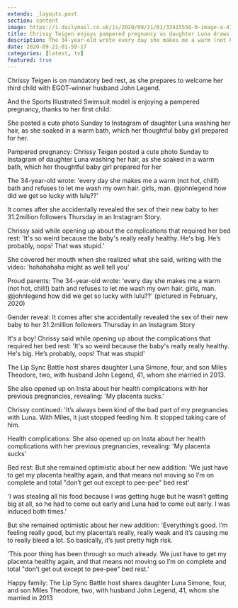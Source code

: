 ```yaml
---
extends: _layouts.post
section: content
image: https://i.dailymail.co.uk/1s/2020/09/21/01/33415558-0-image-a-47_1600646785800.jpg 
title: Chrissy Teigen enjoys pampered pregnancy as daughter Luna draws her a warm bath and washes her hair 
description: The 34-year-old wrote every day she makes me a warm (not hot, chill!) bath and refuses to let me wash my own hair. girls, man. @johnlegend how did we get so lucky with lulu?? 
date: 2020-09-21-01-59-17 
categories: [latest, tv] 
featured: true 
--- 
```

Chrissy Teigen is on mandatory bed rest, as she prepares to welcome her third child with EGOT-winner husband John Legend.

And the Sports Illustrated Swimsuit model is enjoying a pampered pregnancy, thanks to her first child. 

She posted a cute photo Sunday to Instagram of daughter Luna washing her hair, as she soaked in a warm bath, which her thoughtful baby girl prepared for her.

Pampered pregnancy: Chrissy Teigen posted a cute photo Sunday to Instagram of daughter Luna washing her hair, as she soaked in a warm bath, which her thoughtful baby girl prepared for her

The 34-year-old wrote: 'every day she makes me a warm (not hot, chill!) bath and refuses to let me wash my own hair. girls, man. @johnlegend how did we get so lucky with lulu??'

It comes after she accidentally revealed the sex of their new baby to her 31.2million followers Thursday in an Instagram Story.

Chrissy said while opening up about the complications that required her bed rest: 'It's so weird because the baby's really really healthy. He's big. He’s probably, oops! That was stupid.'

She covered her mouth when she realized what she said, writing with the video: 'hahahahaha might as well tell you'

Proud parents: The 34-year-old wrote: 'every day she makes me a warm (not hot, chill!) bath and refuses to let me wash my own hair. girls, man. @johnlegend how did we get so lucky with lulu??' (pictured in February, 2020)

Gender reveal: It comes after she accidentally revealed the sex of their new baby to her 31.2million followers Thursday in an Instagram Story

It's a boy! Chrissy said while opening up about the complications that required her bed rest: 'It's so weird because the baby's really really healthy. He's big. He’s probably, oops! That was stupid'

The Lip Sync Battle host shares daughter Luna Simone, four, and son Miles Theodore, two, with husband John Legend, 41, whom she married in 2013.

She also opened up on Insta about her health complications with her previous pregnancies, revealing: 'My placenta sucks.'

Chrissy continued: 'It’s always been kind of the bad part of my pregnancies with Luna. With Miles, it just stopped feeding him. It stopped taking care of him. 

Health complications: She also opened up on Insta about her health complications with her previous pregnancies, revealing: 'My placenta sucks'

Bed rest: But she remained optimistic about her new addition: 'We just have to get my placenta healthy again, and that means not moving so I’m on complete and total "don’t get out except to pee-pee" bed rest'

'I was stealing all his food because I was getting huge but he wasn’t getting big at all, so he had to come out early and Luna had to come out early. I was induced both times.'

But she remained optimistic about her new addition: 'Everything’s good. I’m feeling really good, but my placenta’s really, really weak and it’s causing me to really bleed a lot. So basically, it’s just pretty high risk.

'This poor thing has been through so much already. We just have to get my placenta healthy again, and that means not moving so I’m on complete and total "don’t get out except to pee-pee" bed rest.'

Happy family: The Lip Sync Battle host shares daughter Luna Simone, four, and son Miles Theodore, two, with husband John Legend, 41, whom she married in 2013

